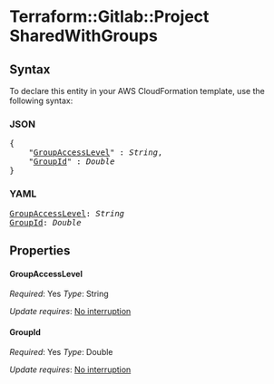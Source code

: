# Terraform::Gitlab::Project SharedWithGroups

## Syntax

To declare this entity in your AWS CloudFormation template, use the following syntax:

### JSON

<pre>
{
    "<a href="#groupaccesslevel" title="GroupAccessLevel">GroupAccessLevel</a>" : <i>String</i>,
    "<a href="#groupid" title="GroupId">GroupId</a>" : <i>Double</i>
}
</pre>

### YAML

<pre>
<a href="#groupaccesslevel" title="GroupAccessLevel">GroupAccessLevel</a>: <i>String</i>
<a href="#groupid" title="GroupId">GroupId</a>: <i>Double</i>
</pre>

## Properties

#### GroupAccessLevel

_Required_: Yes
_Type_: String

_Update requires_: [No interruption](https://docs.aws.amazon.com/AWSCloudFormation/latest/UserGuide/using-cfn-updating-stacks-update-behaviors.html#update-no-interrupt)

#### GroupId

_Required_: Yes
_Type_: Double

_Update requires_: [No interruption](https://docs.aws.amazon.com/AWSCloudFormation/latest/UserGuide/using-cfn-updating-stacks-update-behaviors.html#update-no-interrupt)

